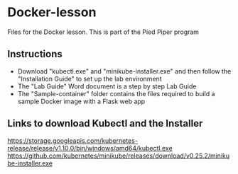 # Docker-lesson
Files for the Docker lesson. This is part of the Pied Piper program
## Instructions
 - Download "kubectl.exe" and "minikube-installer.exe" and then follow the "Installation Guide" to set up the lab environment
 - The "Lab Guide" Word document is a step by step Lab Guide
 - The "Sample-container" folder contains the files required to build a sample Docker image with a Flask web app
## Links to download Kubectl and the Installer
https://storage.googleapis.com/kubernetes-release/release/v1.10.0/bin/windows/amd64/kubectl.exe
https://github.com/kubernetes/minikube/releases/download/v0.25.2/minikube-installer.exe
